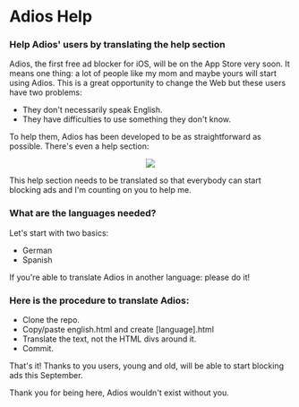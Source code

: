 # Adios Help
### Help Adios' users by translating the help section

Adios, the first free ad blocker for iOS, will be on the App Store very soon. It means one thing: a lot of people like my mom and maybe yours will start using Adios. This is a great opportunity to change the Web but these users have two problems:
- They don't necessarily speak English.
- They have difficulties to use something they don't know.

To help them, Adios has been developed to be as straightforward as possible. There's even a help section:
<p align="center">
<img src="http://i.imgur.com/6QLlrIg.png">
</p>

This help section needs to be translated so that everybody can start blocking ads and I'm counting on you to help me.

### What are the languages needed?
Let's start with two basics:
- German
- Spanish

If you're able to translate Adios in another language: please do it! 

### Here is the procedure to translate Adios:
- Clone the repo.
- Copy/paste english.html and create [language].html
- Translate the text, not the HTML divs around it.
- Commit.

That's it! Thanks to you users, young and old, will be able to start blocking ads this September.

Thank you for being here, Adios wouldn't exist without you.
